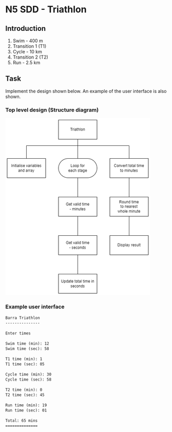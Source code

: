 # N5 SDD - Triathlon  


## Introduction

1. Swim - 400 m
2. Transition 1 (T1)
3. Cycle - 10 km
4. Transition 2 (T2)
5. Run - 2.5 km


## Task

Implement the design shown below.  An example of the user interface is also shown.



### Top level design (Structure diagram)

  ![Structure diagram](assets/sd.png)


### Example user interface

```
Barra Triathlon
---------------

Enter times

Swim time (min): 12
Swim time (sec): 58

T1 time (min): 1
T1 time (sec): 05

Cycle time (min): 30
Cycle time (sec): 58

T2 time (min): 0
T2 time (sec): 45

Run time (min): 19
Run time (sec): 01

Total: 65 mins
==============
```